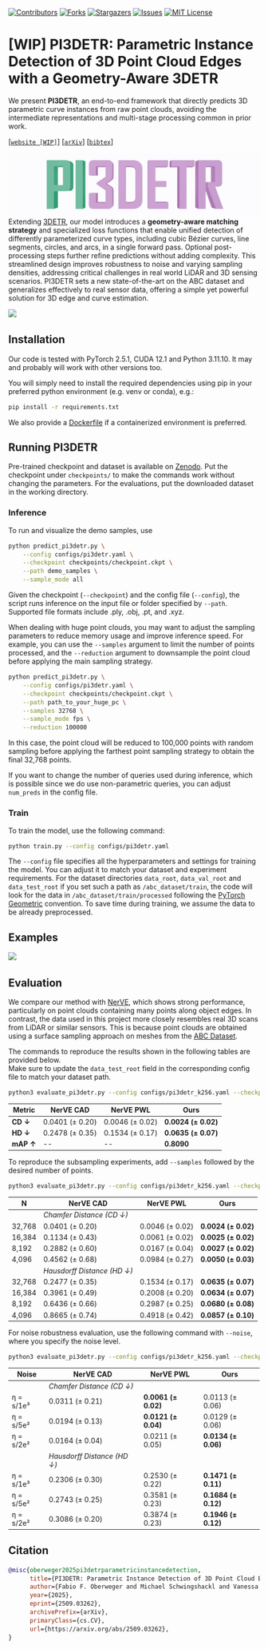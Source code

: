 [![Contributors][contributors-shield]][contributors-url]
[![Forks][forks-shield]][forks-url]
[![Stargazers][stars-shield]][stars-url]
[![Issues][issues-shield]][issues-url]
[![MIT License][license-shield]][license-url]



# [WIP] PI3DETR: Parametric Instance Detection of 3D Point Cloud Edges with a Geometry-Aware 3DETR



[contributors-shield]: https://img.shields.io/github/contributors/fafraob/pi3detr.svg?style=for-the-badge
[contributors-url]: https://github.com/fafraob/pi3detr/graphs/contributors
[forks-shield]: https://img.shields.io/github/forks/fafraob/pi3detr.svg?style=for-the-badge
[forks-url]: https://github.com/fafraob/pi3detr/network/members
[stars-shield]: https://img.shields.io/github/stars/fafraob/pi3detr.svg?style=for-the-badge
[stars-url]: https://github.com/fafraob/pi3detr/stargazers
[issues-shield]: https://img.shields.io/github/issues/fafraob/pi3detr.svg?style=for-the-badge
[issues-url]: https://github.com/fafraob/pi3detr/issues
[license-shield]: https://img.shields.io/github/license/fafraob/pi3detr.svg?style=for-the-badge
[license-url]: https://github.com/fafraob/pi3detr/blob/master/LICENSE.txt




We present **PI3DETR**, an end-to-end framework that directly predicts 3D parametric curve instances from raw point clouds, avoiding the intermediate representations and multi-stage processing common in prior work.

[[`website [WIP]`](https://fafraob.github.io/pi3detr/)] [[`arXiv`](https://arxiv.org/pdf/2509.03262)] [[`bibtex`](#citation)]

![](assets/pi3detr_logo_anim.gif)
Extending [3DETR](https://github.com/facebookresearch/3detr.git), our model introduces a **geometry-aware matching strategy** and specialized loss functions that enable unified detection of differently parameterized curve types, including cubic Bézier curves, line segments, circles, and arcs, in a single forward pass. Optional post-processing steps further refine predictions without adding complexity. This streamlined design improves robustness to noise and varying sampling densities, addressing critical challenges in real world LiDAR and 3D sensing scenarios. PI3DETR sets a new state-of-the-art on the ABC dataset and generalizes effectively to real sensor data, offering a simple yet powerful solution for 3D edge and curve estimation.

![](assets/architecture.png)

## Installation
Our code is tested with PyTorch 2.5.1, CUDA 12.1 and Python 3.11.10. It may and probably will work with other versions too.

You will simply need to install the required dependencies using pip in your preferred python environment (e.g. venv or conda), e.g.:

```bash
pip install -r requirements.txt
```
We also provide a [Dockerfile](Dockerfile) if a containerized environment is preferred.

## Running PI3DETR
Pre-trained checkpoint and dataset is available on [Zenodo](https://zenodo.org/records/16918246). Put the checkpoint under `checkpoints/` to make the commands work without changing the parameters. For the evaluations, put the downloaded dataset in the working directory.

### Inference
To run and visualize the demo samples, use
```bash
python predict_pi3detr.py \
    --config configs/pi3detr.yaml \
    --checkpoint checkpoints/checkpoint.ckpt \
    --path demo_samples \
    --sample_mode all
```
Given the checkpoint (`--checkpoint`) and the config file (`--config`), the script runs inference on the input file or folder specified by `--path`. Supported file formats include .ply, .obj, .pt, and .xyz.

When dealing with huge point clouds, you may want to adjust the sampling parameters to reduce memory usage and improve inference speed. For example, you can use the `--samples` argument to limit the number of points processed, and the `--reduction` argument to downsample the point cloud before applying the main sampling strategy.
```bash
python predict_pi3detr.py \
    --config configs/pi3detr.yaml \
    --checkpoint checkpoints/checkpoint.ckpt \
    --path path_to_your_huge_pc \
    --samples 32768 \
    --sample_mode fps \
    --reduction 100000
```
In this case, the point cloud will be reduced to 100,000 points with random sampling before applying the farthest point sampling strategy to obtain the final 32,768 points.

If you want to change the number of queries used during inference, which is possible since we do use non-parametric queries, you can adjust `num_preds` in the config file.

### Train
To train the model, use the following command:
```bash
python train.py --config configs/pi3detr.yaml
```
The `--config` file specifies all the hyperparameters and settings for training the model. You can adjust it to match your dataset and experiment requirements. For the dataset directories `data_root`, `data_val_root` and `data_test_root` if you set such a path as `/abc_dataset/train`, the code will look for the data in `/abc_dataset/train/processed` following the [PyTorch Geometric](https://github.com/pyg-team/pytorch_geometric) convention. To save time during training, we assume the data to be already preprocessed.


## Examples
![](assets/big_comparison.jpg)


## Evaluation
We compare our method with [NerVE](https://github.com/uhzoaix/NerVE), which shows strong performance, particularly on point clouds containing many points along object edges. In contrast, the data used in this project more closely resembles real 3D scans from LiDAR or similar sensors. This is because point clouds are obtained using a surface sampling approach on meshes from the [ABC Dataset](https://deep-geometry.github.io/abc-dataset/).


The commands to reproduce the results shown in the following tables are provided below.  
Make sure to update the `data_test_root` field in the corresponding config file to match your dataset path.

```bash
python3 evaluate_pi3detr.py --config configs/pi3detr_k256.yaml --checkpoint checkpoints/checkpoint.ckpt -v
```
| Metric        | NerVE CAD                          | NerVE PWL                          | **Ours**                           |
|---------------|------------------------------------|------------------------------------|------------------------------------|
| **CD ↓**      | 0.0401 (± 0.20)                    | 0.0046 (± 0.02)                    | **0.0024 (± 0.02)**                |
| **HD ↓**      | 0.2478 (± 0.35)                    | 0.1534 (± 0.17)                    | **0.0635 (± 0.07)**                |
| **mAP ↑**     | --                                 | --                                 | **0.8090**                         |


To reproduce the subsampling experiments, add `--samples` followed by the desired number of points.
```bash
python3 evaluate_pi3detr.py --config configs/pi3detr_k256.yaml --checkpoint checkpoints/checkpoint.ckpt -v --samples 4096
```

| **N**    | NerVE CAD             | NerVE PWL             | **Ours**            |
|----------|-----------------------|-----------------------|---------------------|
|          | *Chamfer Distance (CD ↓)* |                       |                     |
| 32,768   | 0.0401 (± 0.20)       | 0.0046 (± 0.02)       | **0.0024 (± 0.02)** |
| 16,384   | 0.1134 (± 0.43)       | 0.0061 (± 0.02)       | **0.0025 (± 0.02)** |
| 8,192    | 0.2882 (± 0.60)       | 0.0167 (± 0.04)       | **0.0027 (± 0.02)** |
| 4,096    | 0.4562 (± 0.68)       | 0.0984 (± 0.27)       | **0.0050 (± 0.03)** |
|          | *Hausdorff Distance (HD ↓)* |                   |                     |
| 32,768   | 0.2477 (± 0.35)       | 0.1534 (± 0.17)       | **0.0635 (± 0.07)** |
| 16,384   | 0.3961 (± 0.49)       | 0.2008 (± 0.20)       | **0.0634 (± 0.07)** |
| 8,192    | 0.6436 (± 0.66)       | 0.2987 (± 0.25)       | **0.0680 (± 0.08)** |
| 4,096    | 0.8665 (± 0.74)       | 0.4918 (± 0.42)       | **0.0857 (± 0.10)** |


For noise robustness evaluation, use the following command with `--noise`, where you specify the noise level.
```bash
python3 evaluate_pi3detr.py --config configs/pi3detr_k256.yaml --checkpoint checkpoints/checkpoint.ckpt -v --noise 2e2
```

| **Noise**       | NerVE CAD           | NerVE PWL           | **Ours**            |
|-----------------|---------------------|---------------------|---------------------|
|                 | *Chamfer Distance (CD ↓)* |                 |                     |
| η = s/1e³       | 0.0311 (± 0.21)     | **0.0061 (± 0.02)** | 0.0113 (± 0.06)     |
| η = s/5e²       | 0.0194 (± 0.13)     | **0.0121 (± 0.04)** | 0.0129 (± 0.06)     |
| η = s/2e²       | 0.0164 (± 0.04)     | 0.0211 (± 0.05)     | **0.0134 (± 0.06)** |
|                 | *Hausdorff Distance (HD ↓)* |              |                     |
| η = s/1e³       | 0.2306 (± 0.30)     | 0.2530 (± 0.22)     | **0.1471 (± 0.11)** |
| η = s/5e²       | 0.2743 (± 0.25)     | 0.3581 (± 0.23)     | **0.1684 (± 0.12)** |
| η = s/2e²       | 0.3086 (± 0.20)     | 0.3874 (± 0.23)     | **0.1946 (± 0.12)** |

## Citation

```bibtex
@misc{oberweger2025pi3detrparametricinstancedetection,
      title={PI3DETR: Parametric Instance Detection of 3D Point Cloud Edges with a Geometry-Aware 3DETR}, 
      author={Fabio F. Oberweger and Michael Schwingshackl and Vanessa Staderini},
      year={2025},
      eprint={2509.03262},
      archivePrefix={arXiv},
      primaryClass={cs.CV},
      url={https://arxiv.org/abs/2509.03262}, 
}

```
